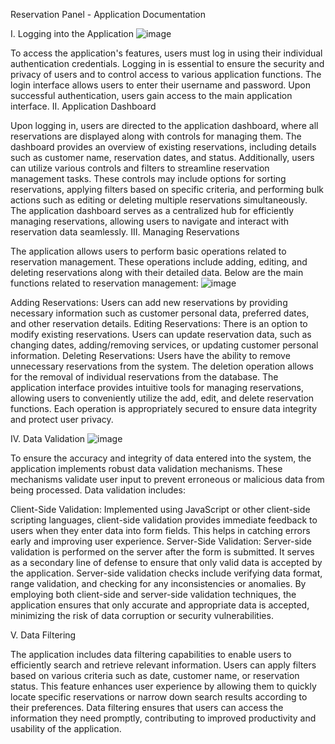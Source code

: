 Reservation Panel - Application Documentation

I. Logging into the Application
![image](https://github.com/JakubSencio/ReservationPanel/assets/116436495/234c480f-a128-4250-8171-435fdd2e80fc)

To access the application's features, users must log in using their individual authentication credentials. Logging in is essential to ensure the security and privacy of users and to control access to various application functions. The login interface allows users to enter their username and password. Upon successful authentication, users gain access to the main application interface.
II. Application Dashboard

Upon logging in, users are directed to the application dashboard, where all reservations are displayed along with controls for managing them. The dashboard provides an overview of existing reservations, including details such as customer name, reservation dates, and status. Additionally, users can utilize various controls and filters to streamline reservation management tasks. These controls may include options for sorting reservations, applying filters based on specific criteria, and performing bulk actions such as editing or deleting multiple reservations simultaneously. The application dashboard serves as a centralized hub for efficiently managing reservations, allowing users to navigate and interact with reservation data seamlessly.
III. Managing Reservations

The application allows users to perform basic operations related to reservation management. These operations include adding, editing, and deleting reservations along with their detailed data. Below are the main functions related to reservation management:
![image](https://github.com/JakubSencio/ReservationPanel/assets/116436495/15b89d1a-843c-4699-bb35-81aa2893a17e)

Adding Reservations: Users can add new reservations by providing necessary information such as customer personal data, preferred dates, and other reservation details.
Editing Reservations: There is an option to modify existing reservations. Users can update reservation data, such as changing dates, adding/removing services, or updating customer personal information.
Deleting Reservations: Users have the ability to remove unnecessary reservations from the system. The deletion operation allows for the removal of individual reservations from the database.
The application interface provides intuitive tools for managing reservations, allowing users to conveniently utilize the add, edit, and delete reservation functions. Each operation is appropriately secured to ensure data integrity and protect user privacy.

IV. Data Validation
![image](https://github.com/JakubSencio/ReservationPanel/assets/116436495/d440f9ba-b5eb-4570-9cde-42ea580f5815)

To ensure the accuracy and integrity of data entered into the system, the application implements robust data validation mechanisms. These mechanisms validate user input to prevent erroneous or malicious data from being processed. Data validation includes:

Client-Side Validation: Implemented using JavaScript or other client-side scripting languages, client-side validation provides immediate feedback to users when they enter data into form fields. This helps in catching errors early and improving user experience.
Server-Side Validation: Server-side validation is performed on the server after the form is submitted. It serves as a secondary line of defense to ensure that only valid data is accepted by the application. Server-side validation checks include verifying data format, range validation, and checking for any inconsistencies or anomalies.
By employing both client-side and server-side validation techniques, the application ensures that only accurate and appropriate data is accepted, minimizing the risk of data corruption or security vulnerabilities.

V. Data Filtering

The application includes data filtering capabilities to enable users to efficiently search and retrieve relevant information. Users can apply filters based on various criteria such as date, customer name, or reservation status. This feature enhances user experience by allowing them to quickly locate specific reservations or narrow down search results according to their preferences. Data filtering ensures that users can access the information they need promptly, contributing to improved productivity and usability of the application.
